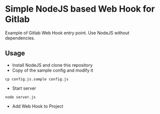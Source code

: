 # Simple NodeJS based Web Hook for Gitlab
Example of Gitlab Web Hook entry point. Use NodeJS without dependencies.

## Usage
- Install NodeJS and clone this repository
- Copy of the sample config and modify it
```
cp config.js.sample config.js
```
- Start server
```
node server.js
```
- Add Web Hook to Project


